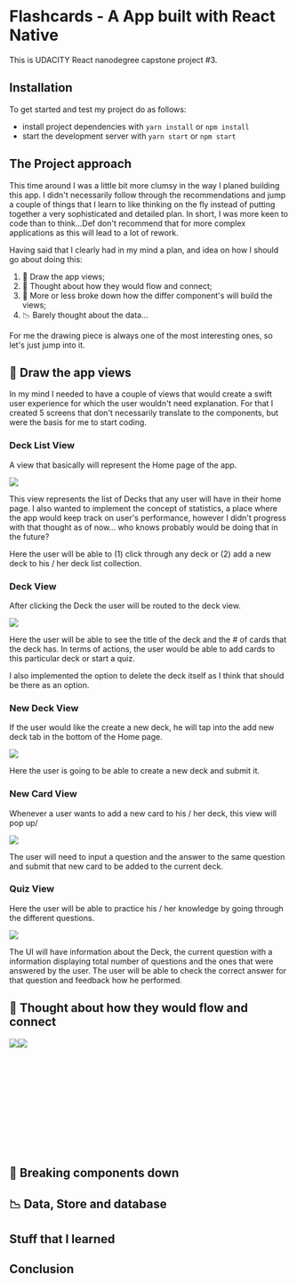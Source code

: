 # Flashcards - A App built with React Native

This is UDACITY React nanodegree capstone project #3.

## Installation

To get started and test my project do as follows:

- install project dependencies with `yarn install` or `npm install`
- start the development server with `yarn start` or `npm start`

## The Project approach

This time around I was a little bit more clumsy in the way I planed building this app. I didn't necessarily follow through the recommendations and jump a couple of things that I learn to like thinking on the fly instead of putting together a very sophisticated and detailed plan. In short, I was more keen to code than to think...Def don't recommend that for more complex applications as this will lead to a lot of rework.

Having said that I clearly had in my mind a plan, and idea on how I should go about doing this:

1. 📐 Draw the app views;
2. 📲 Thought about how they would flow and connect;
3. 🧰 More or less broke down how the differ component's will build the views;
4. 📉 Barely thought about the data...

For me the drawing piece is always one of the most interesting ones, so let's just jump into it.

## 📐 Draw the app views

In my mind I needed to have a couple of views that would create a swift user experience for which the user wouldn't need explanation. For that I created 5 screens that don't necessarily translate to the components, but were the basis for me to start coding.

### Deck List View

A view that basically will represent the Home page of the app.

![](./Images/DeckList.png)

This view represents the list of Decks that any user will have in their home page. I also wanted to implement the concept of statistics, a place where the app would keep track on user's performance, however I didn't progress with that thought as of now... who knows probably would be doing that in the future?

Here the user will be able to (1) click through any deck or (2) add a new deck to his / her deck list collection. 

### Deck View

After clicking the Deck the user will be routed to the deck view. 

![](./Images/DeckView.png)

Here the user will be able to see the title of the deck and the # of cards that the deck has. In terms of actions, the user would be able to add cards to this particular deck or start a quiz.

I also implemented the option to delete the deck itself as I think that should be there as an option.

### New Deck View

If the user would like the create a new deck, he will tap into the add new deck tab in the bottom of the Home page.

![](./Images/NewDeckView.png)

Here the user is going to be able to create a new deck and submit it.

### New Card View

Whenever a user wants to add a new card to his / her deck, this view will pop up/

![](./Images/NewCardView.png)

The user will need to input a question and the answer to the same question and submit that new card to be added to the current deck.

### Quiz View

Here the user will be able to practice his / her knowledge by going through the different questions. 

![](./Images/QuizView.png)

The UI will have information about the Deck, the current question with a information displaying total number of questions and the ones that were answered by the user. The user will be able to check the correct answer for that question and feedback how he performed.

## 📲 Thought about how they would flow and connect

<p style="display: flex ; height: 200px " >
<img src="./Images/QuizView.png" / >
<img src="./Images/QuizView.png" / >
</p>



## 🧰 Breaking components down


## 📉 Data, Store and database


## Stuff that I learned


## Conclusion
